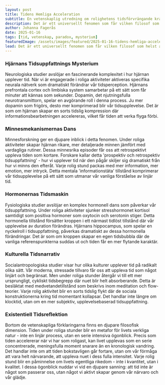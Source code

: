 ```yaml
---
layout: post
title: Tidens Hemliga Acceleration
subtitle: En vetenskaplig utredning om rolighetens tidsförvrängande kraft
description: Det är ett universellt fenomen som får vilken filosof som helst att häpna - när du har som roligast verkar tiden springa iväg som en bedövad katt. Men finns det en vetenskaplig förklaring bakom denna tidsmässiga illusion?
author: Johanna Fagerås
date: 2025-01-16
tags: [tid, vetenskap, paradox, mysterium]
featuredImage: /assets/images/featured/2025-01-16-tidens-hemliga-acceleration.jpeg
lead: Det är ett universellt fenomen som får vilken filosof som helst att häpna - när du har som roligast verkar tiden springa iväg som en bedövad katt. Men finns det en vetenskaplig förklaring bakom denna tidsmässiga illusion?
---
```


### Hjärnans Tidsuppfattnings Mysterium

Neurologiska studier avslöjar en fascinerande komplexitet i hur hjärnan upplever tid. När vi är engagerade i roliga aktiviteter aktiveras specifika neurala nätverk som dramatiskt förändrar vår tidsperception. Hjärnans prefrontala cortex och limbiska system samarbetar på ett sätt som får minuter att kännas som sekunder. Dopamin, det njutningsfulla neurotransmittorn, spelar en avgörande roll i denna process. Ju mer dopamin som frigörs, desto mer komprimerad blir vår tidsupplevelse. Det är som om hjärnan skapar en sorts tidslig kompression där informationsbearbetningen accelereras, vilket får tiden att verka flyga förbi.

### Minnesmekanismernas Dans

Minnesforskning ger en djupare inblick i detta fenomen. Under roliga aktiviteter skapar hjärnan rikare, mer detaljerade minnen jämfört med vardagliga rutiner. Dessa minnesrika episoder får oss att retrospektivt uppleva tiden som kortare. Forskare kallar detta 'prospektiv och retrospektiv tidsuppfattning' - hur vi upplever tid när den pågår skiljer sig dramatiskt från hur vi minns den efteråt. Varje rolig stund packas med mer information, mer emotion, mer intryck. Detta mentala 'informationstäta' tillstånd komprimerar vår tidsupplevelse på ett sätt som utmanar vår vanliga förståelse av linjär tid.

### Hormonernas Tidsmaskin

Fysiologiska studier avslöjar en komplex hormonell dans som påverkar vår tidsuppfattning. Under roliga aktiviteter sjunker stresshormonet kortisol samtidigt som positiva hormoner som oxytocin och serotonin stiger. Detta hormonella tillstånd försätter kroppen i ett närmast tidlöst tillstånd där vår upplevelse av duration förändras. Hjärnans hippocampus, som spelar en nyckelroll i tidsuppfattning, påverkas dramatiskt av dessa hormonella förändringar. Det är som om kroppen skapar en egen tidsbubbla där de vanliga referenspunkterna suddas ut och tiden får en mer flytande karaktär.

### Kulturella Tidsnarrativ

Socialantropologiska studier visar hur olika kulturer upplever tid på radikalt olika sätt. Vår moderna, stressade tillvaro får oss att uppleva tid som något linjärt och begränsat. Men under roliga stunder återgår vi till ett mer ursprungligt, cykliskt tidsbegrepp där nuet blir helt absorberande. Detta är besläktat med medvetandetillstånd som beskrivs inom meditation och flow-teorier. Varje rolig aktivitet blir en sorts tidslig flykt där de sociala konstruktionerna kring tid momentant kollapsar. Det handlar inte längre om klocktid, utan om en mer subjektiv, upplevelsebaserad tidsuppfattning.

### Existentiell Tidsreflektion

Bortom de vetenskapliga förklaringarna finns en djupare filosofisk dimension. Tiden under roliga stunder blir en metafor för livets verkliga natur - inte en linjär process, utan en serie intensiva ögonblick. Precis som tiden accelererar när vi har som roligast, kan livet upplevas som en serie concentrerade, meningsfulla moment snarare än en kronologisk vandring. Det handlar inte om att tiden bokstavligen går fortare, utan om vår förmåga att vara helt närvarande, att uppleva nuet i dess fulla intensitet. Varje rolig stund blir en påminnelse om livets egentliga rikedom - inte i kvantitet, utan i kvalitet. I dessa ögonblick nuddar vi vid en djupare sanning: att tid inte är något som passerar oss, utan något vi aktivt skapar genom vår närvaro och vår glädje.
